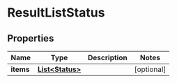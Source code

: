 
# ResultListStatus

## Properties
Name | Type | Description | Notes
------------ | ------------- | ------------- | -------------
**items** | [**List&lt;Status&gt;**](Status.md) |  |  [optional]



